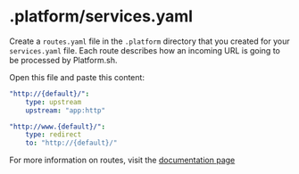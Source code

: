 # .platform/services.yaml

Create a ``routes.yaml`` file in the ``.platform`` directory that you created for your ``services.yaml`` file. Each route describes how an incoming URL is going to be processed by Platform.sh.

Open this file and paste this content:

```yaml
"http://{default}/":
    type: upstream
    upstream: "app:http"

"http://www.{default}/":
    type: redirect
    to: "http://{default}/"
```

For more information on routes, visit the [documentation page](https://docs.platform.sh/user_guide/reference/routes-yaml.html)
